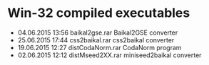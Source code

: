 Win-32 compiled executables
===

* 04.06.2015  13:56        baikal2gse.rar        Baikal2GSE converter
* 25.06.2015  17:44        css2baikal.rar        css2baikal converter
* 19.06.2015  12:27        distCodaNorm.rar      CodaNorm program
* 02.06.2015  12:12        distMseed2XX.rar      miniseed2baikal converter
